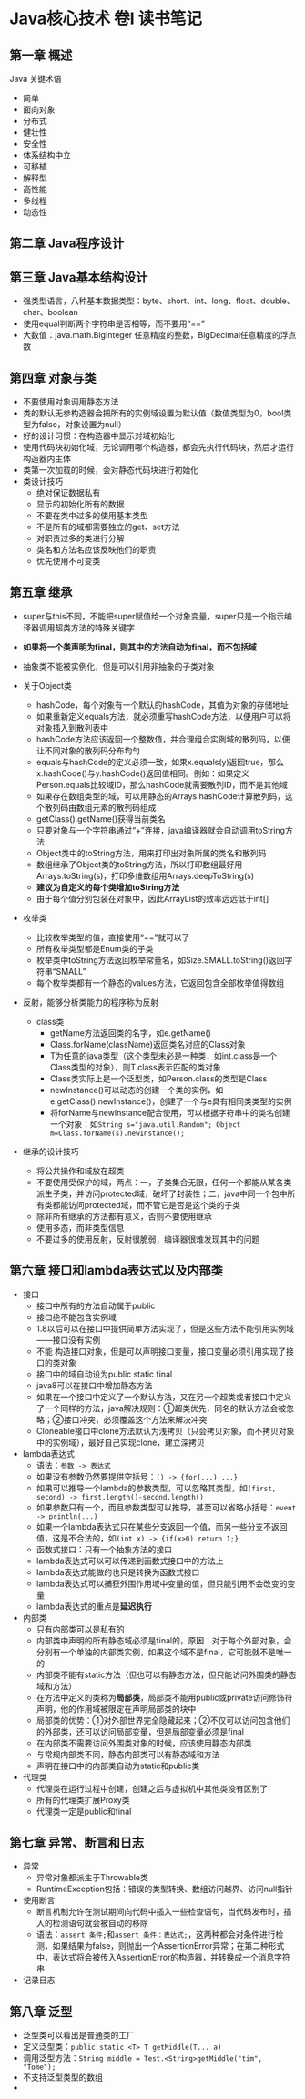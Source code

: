 # Java核心技术 卷I 读书笔记

## 第一章 概述

Java 关键术语

* 简单
* 面向对象
* 分布式
* 健壮性
* 安全性
* 体系结构中立
* 可移植
* 解释型
* 高性能
* 多线程
* 动态性

## 第二章 Java程序设计

## 第三章 Java基本结构设计

* 强类型语言，八种基本数据类型：byte、short、int、long、float、double、char、boolean
* 使用equal判断两个字符串是否相等，而不要用“==”
* 大数值：java.math.BigInteger 任意精度的整数，BigDecimal任意精度的浮点数

## 第四章 对象与类

* 不要使用对象调用静态方法
* 类的默认无参构造器会把所有的实例域设置为默认值（数值类型为0，bool类型为false，对象设置为null）
* 好的设计习惯：在构造器中显示对域初始化
* 使用代码块初始化域，无论调用哪个构造器，都会先执行代码块，然后才运行构造器内主体
* 类第一次加载的时候，会对静态代码块进行初始化
* 类设计技巧
  * 绝对保证数据私有
  * 显示的初始化所有的数据
  * 不要在类中过多的使用基本类型
  * 不是所有的域都需要独立的get、set方法
  * 对职责过多的类进行分解
  * 类名和方法名应该反映他们的职责
  * 优先使用不可变类

## 第五章 继承

* super与this不同，不能把super赋值给一个对象变量，super只是一个指示编译器调用超类方法的特殊关键字
* **如果将一个类声明为final，则其中的方法自动为final，而不包括域**
* 抽象类不能被实例化，但是可以引用非抽象的子类对象
* 关于Object类
  * hashCode，每个对象有一个默认的hashCode，其值为对象的存储地址
  * 如果重新定义equals方法，就必须重写hashCode方法，以便用户可以将对象插入到散列表中
  * hashCode方法应该返回一个整数值，并合理组合实例域的散列码，以便让不同对象的散列码分布均匀
  * equals与hashCode的定义必须一致，如果x.equals(y)返回true，那么x.hashCode()与y.hashCode()返回值相同。例如：如果定义Person.equals比较域ID，那么hashCode就需要散列ID，而不是其他域
  * 如果存在数组类型的域，可以用静态的Arrays.hashCode计算散列码，这个散列码由数组元素的散列码组成
  * getClass().getName()获得当前类名
  * 只要对象与一个字符串通过“+”连接，java编译器就会自动调用toString方法
  * Object类中的toString方法，用来打印出对象所属的类名和散列码
  * 数组继承了Object类的toString方法，所以打印数组最好用Arrays.toString(s)，打印多维数组用Arrays.deepToString(s)
  * **建议为自定义的每个类增加toString方法**
  * 由于每个值分别包装在对象中，因此ArrayList<Integer>的效率远远低于int[]
* 枚举类
  * 比较枚举类型的值，直接使用“==”就可以了
  * 所有枚举类型都是Enum类的子类
  * 枚举类中toString方法返回枚举常量名，如Size.SMALL.toString()返回字符串“SMALL”
  * 每个枚举类都有一个静态的values方法，它返回包含全部枚举值得数组
* 反射，能够分析类能力的程序称为反射
  * class类
    * getName方法返回类的名字，如e.getName()
    * Class.forName(className)返回类名对应的Class对象
    * T为任意的java类型（这个类型未必是一种类，如int.class是一个Class类型的对象），则T.class表示匹配的类对象
    * Class类实际上是一个泛型类，如Person.class的类型是Class<Person>
    * newInstance()可以动态的创建一个类的实例，如e.getClass().newInstance()，创建了一个与e具有相同类类型的实例
    * 将forName与newInstance配合使用，可以根据字符串中的类名创建一个对象：如```String s="java.util.Random"; Object m=Class.forName(s).newInstance();```

* 继承的设计技巧
  * 将公共操作和域放在超类
  * 不要使用受保护的域，两点：一，子类集合无限，任何一个都能从某各类派生子类，并访问protected域，破坏了封装性；二，java中同一个包中所有类都能访问protected域，而不管它是否是这个类的子类
  * 除非所有继承的方法都有意义，否则不要使用继承
  * 使用多态，而非类型信息
  * 不要过多的使用反射，反射很脆弱，编译器很难发现其中的问题

## 第六章 接口和lambda表达式以及内部类

* 接口
  * 接口中所有的方法自动属于public
  * 接口绝不能包含实例域
  * 1.8以后可以在接口中提供简单方法实现了，但是这些方法不能引用实例域——接口没有实例
  * 不能 构造接口对象，但是可以声明接口变量，接口变量必须引用实现了接口的类对象
  * 接口中的域自动设为public static final
  * java8可以在接口中增加静态方法
  * 如果在一个接口中定义了一个默认方法，又在另一个超类或者接口中定义了一个同样的方法，java解决规则：①超类优先，同名的默认方法会被忽略；②接口冲突，必须覆盖这个方法来解决冲突
  * Cloneable接口中clone方法默认为浅拷贝（只会拷贝对象，而不拷贝对象中的实例域），最好自己实现clone，建立深拷贝
* lambda表达式
  * 语法：```参数 -> 表达式```
  * 如果没有参数仍然要提供空括号：```() -> {for(...) ...}```
  * 如果可以推导一个lambda的参数类型，可以忽略其类型，如```(first, second) -> first.length()-second.length()```
  * 如果参数只有一个，而且参数类型可以推导，甚至可以省略小括号：```event -> println(...)```
  * 如果一个lambda表达式只在某些分支返回一个值，而另一些分支不返回值，这是不合法的，如```(int x) -> {if(x>0) return 1;}```
  * 函数式接口：只有一个抽象方法的接口
  * lambda表达式可以可以传递到函数式接口中的方法上
  * lambda表达式能做的也只是转换为函数式接口
  * lambda表达式可以捕获外围作用域中变量的值，但只能引用不会改变的变量
  * lambda表达式的重点是**延迟执行**
* 内部类
  * 只有内部类可以是私有的
  * 内部类中声明的所有静态域必须是final的，原因：对于每个外部对象，会分别有一个单独的内部类实例，如果这个域不是final，它可能就不是唯一的
  * 内部类不能有static方法（但也可以有静态方法，但只能访问外围类的静态域和方法）
  * 在方法中定义的类称为**局部类**，局部类不能用public或private访问修饰符声明，他的作用域被限定在声明局部类的块中
  * 局部类的优势：①对外部世界完全隐藏起来；②不仅可以访问包含他们的外部类，还可以访问局部变量，但是局部变量必须是final
  * 在内部类不需要访问外围类对象的时候，应该使用静态内部类
  * 与常规内部类不同，静态内部类可以有静态域和方法
  * 声明在接口中的内部类自动为static和public类
* 代理类
  * 代理类在运行过程中创建，创建之后与虚拟机中其他类没有区别了
  * 所有的代理类扩展Proxy类
  * 代理类一定是public和final

## 第七章 异常、断言和日志

* 异常
  * 异常对象都派生于Throwable类
  * RuntimeException包括：错误的类型转换、数组访问越界、访问null指针
* 使用断言
  * 断言机制允许在测试期间向代码中插入一些检查语句，当代码发布时，插入的检测语句就会被自动的移除
  * 语法：``assert 条件;``和``assert 条件：表达式;``，这两种都会对条件进行检测，如果结果为false，则抛出一个AssertionError异常；在第二种形式中，表达式将会被传入AssertionError的构造器，并转换成一个消息字符串
* 记录日志

## 第八章 泛型

* 泛型类可以看出是普通类的工厂
* 定义泛型类：``public static <T> T getMiddle(T... a)``
* 调用泛型方法：``String middle = Test.<String>getMiddle("tim", "Tome");``
* 不支持泛型类型的数组
* 















